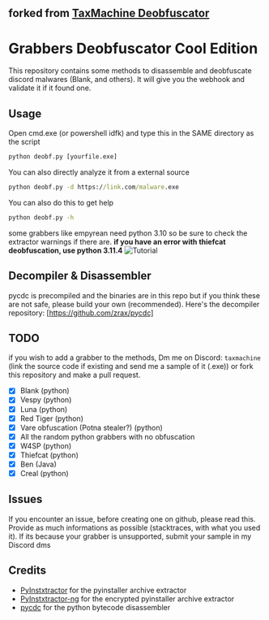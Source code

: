 ## forked from [TaxMachine Deobfuscator](https://github.com/TaxMachine/Grabbers-Deobfuscator)
# Grabbers Deobfuscator Cool Edition

This repository contains some methods to disassemble and deobfuscate discord malwares (Blank, and others). It will give you the webhook and validate it if it found one.

## Usage

Open cmd.exe (or powershell idfk) and type this in the SAME directory as the script

```cmd
python deobf.py [yourfile.exe]
```

You can also directly analyze it from a external source

```cmd
python deobf.py -d https://link.com/malware.exe
```

You can also do this to get help

```cmd
python deobf.py -h
```

some grabbers like empyrean need python 3.10 so be sure to check the extractor warnings if there are.
**if you have an error with thiefcat deobfuscation, use python 3.11.4**
![Tutorial](tutorial.gif)

## Decompiler & Disassembler

pycdc is precompiled and the binaries are in this repo but if you think these are not safe, please build your own (recommended). Here's the decompiler repository: [https://github.com/zrax/pycdc]

## TODO

if you wish to add a grabber to the methods, Dm me on Discord: `taxmachine` (link the source code if existing and send me a sample of it (.exe)) or fork this repository and make a pull request.

- [x] Blank (python)
- [x] Vespy (python)
- [x] Luna (python)
- [x] Red Tiger (python)
- [x] Vare obfuscation (Potna stealer?) (python)
- [x] All the random python grabbers with no obfuscation
- [x] W4SP (python)
- [x] Thiefcat (python)
- [x] Ben (Java)
- [x] Creal (python)

## Issues

If you encounter an issue, before creating one on github, please read this. Provide as much informations as possible (stacktraces, with what you used it). If its because your grabber is unsupported, submit your sample in my Discord dms

## Credits

- [PyInstxtractor](https://github.com/extremecoders-re/pyinstxtractor) for the pyinstaller archive extractor
- [PyInstxtractor-ng](https://github.com/extremecoders-re/pyinstxtractor) for the encrypted pyinstaller archive extractor
- [pycdc](https://github.com/zrax/pycdc) for the python bytecode disassembler

